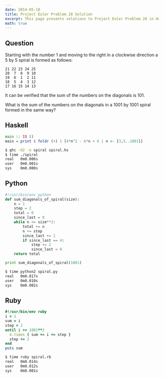 ```yaml
---
date: 2014-05-18
title: Project Euler Problem 28 Solution
excerpt: This page presents solutions to Project Euler Problem 28 in Haskell, Python and Ruby.
math: true
---
```



## Question

Starting with the number 1 and moving to the 
right in a clockwise direction a 5 by 5 spiral 
is formed as follows:

    21 22 23 24 25
    20  7  8  9 10
    19  6  1  2 11
    18  5  4  3 12
    17 16 15 14 13

It can be verified that the sum of the numbers 
on the diagonals is 101.

What is the sum of the numbers on the diagonals 
in a 1001 by 1001 spiral formed in the same way?






## Haskell

```haskell
main :: IO ()
main = print $ foldr (+) 1 [4*n^2 - 6*n + 6 | n <- [3,5..1001]]
```


```bash
$ ghc -O2 -o spiral spiral.hs
$ time ./spiral
real   0m0.006s
user   0m0.001s
sys    0m0.000s
```



## Python

```python
#!/usr/bin/env python
def sum_diagonals_of_spiral(size):
    n = 1
    step = 2
    total = 0
    since_last = 0
    while n <= size**2:
        total += n
        n += step
        since_last += 1
        if since_last == 4:
            step += 2
            since_last = 0
    return total

print sum_diagonals_of_spiral(1001)
```


```bash
$ time python2 spiral.py
real   0m0.017s
user   0m0.010s
sys    0m0.002s
```



## Ruby

```ruby
#!/usr/bin/env ruby
i = 1
sum = i
step = 2
until i >= 1001**2
  4.times { sum += i += step }
  step += 2
end
puts sum
```


```bash
$ time ruby spiral.rb
real   0m0.014s
user   0m0.012s
sys    0m0.001s
```


